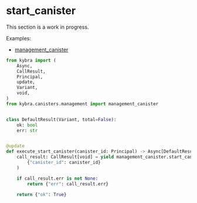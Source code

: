 # start_canister

This section is a work in progress.

Examples:

-   [management_canister](https://github.com/demergent-labs/kybra/tree/main/examples/management_canister)

```python
from kybra import (
    Async,
    CallResult,
    Principal,
    update,
    Variant,
    void,
)
from kybra.canisters.management import management_canister


class DefaultResult(Variant, total=False):
    ok: bool
    err: str


@update
def execute_start_canister(canister_id: Principal) -> Async[DefaultResult]:
    call_result: CallResult[void] = yield management_canister.start_canister(
        {"canister_id": canister_id}
    )

    if call_result.err is not None:
        return {"err": call_result.err}

    return {"ok": True}
```
